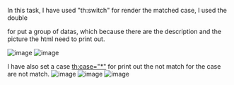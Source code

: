 In this task, I have used "th:switch" for render the matched case, I used the double <div> for put a group of datas, 
which because there are the description and the picture the html need to print out.

![image](https://github.com/JoeYeungCW/SpringBootDevelopmentBootcamp/assets/109426792/6f173528-6ed3-4777-8dd3-e24821bc26f7)
![image](https://github.com/JoeYeungCW/SpringBootDevelopmentBootcamp/assets/109426792/bcb6db76-a403-4e20-9e55-320523653a96)

I have also set a case <th:case="*"> for print out the not match for the case are not match.
![image](https://github.com/JoeYeungCW/SpringBootDevelopmentBootcamp/assets/109426792/35ede42e-a529-40af-88ca-f950d6114b35)
![image](https://github.com/JoeYeungCW/SpringBootDevelopmentBootcamp/assets/109426792/b8a2128b-d02f-40a7-9d18-bde998024d94)
![image](https://github.com/JoeYeungCW/SpringBootDevelopmentBootcamp/assets/109426792/6a58b81d-807a-462b-9489-0f8b0c440a6a)
